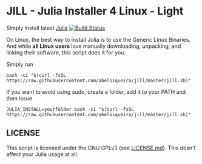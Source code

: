 # JILL - Julia Installer 4 Linux - Light

Simply install latest [Julia](https://julialang.org)
[![Build
Status](https://travis-ci.org/abelsiqueira/jill.svg?branch=master)](https://travis-ci.org/abelsiqueira/jill)

On Linux, the best way to install Julia is to use the Generic Linux
Binaries. And while **all Linux users** love manually downloading,
unpacking, and linking their software, this script does it for you.

Simply run

    bash -ci "$(curl -fsSL https://raw.githubusercontent.com/abelsiqueira/jill/master/jill.sh)"

If you want to avoid using sudo, create a folder, add it to your PATH
and then issue

    JULIA_INSTALL=yourfolder bash -ci "$(curl -fsSL https://raw.githubusercontent.com/abelsiqueira/jill/master/jill.sh)"

## LICENSE

This script is licensed under the GNU GPLv3 (see
[LICENSE.md](LICENSE.md)). This dosn't affect your Julia usage at all.
